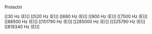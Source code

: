 Prolactin

[[30 Hz (E)]]
[[520 Hz (E)]]
[[680 Hz (E)]]
[[900 Hz (E)]]
[[7500 Hz (E)]]
[[88500 Hz (E)]]
[[151790 Hz (E)]]
[[285000 Hz (E)]]
[[325790 Hz (E)]]
[[819340 Hz (E)]]